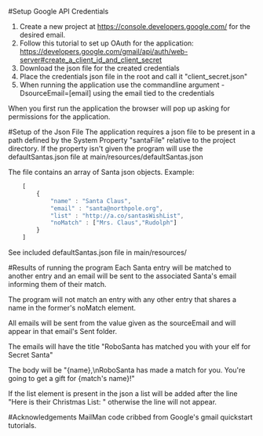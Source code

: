 #Setup Google API Credentials

1. Create a new project at https://console.developers.google.com/ for the desired email.
2. Follow this tutorial to set up OAuth for the application: https://developers.google.com/gmail/api/auth/web-server#create_a_client_id_and_client_secret
3. Download the json file for the created credentials
4. Place the credentials json file in the root and call it "client_secret.json"
5. When running the application use the commandline argument -DsourceEmail=[email] using the email tied to the credentials

When you first run the application the browser will pop up asking for permissions for the application.

#Setup of the Json File
The application requires a json file to be present in a path defined by the System Property "santaFile" relative to the project directory. If the property isn't given the program will use the defaultSantas.json file at main/resources/defaultSantas.json

The file contains an array of Santa json objects. Example:
```javascript
	[
		{
			"name" : "Santa Claus", 
			"email" : "santa@northpole.org",
			"list" : "http://a.co/santasWishList",
			"noMatch" : ["Mrs. Claus","Rudolph"]
		}
	]
```

See included defaultSantas.json file in main/resources/

#Results of running the program
Each Santa entry will be matched to another entry and an email will be sent to the associated Santa's email informing them of their match.

The program will not match an entry with any other entry that shares a name in the former's noMatch element. 

All emails will be sent from the value given as the sourceEmail and will appear in that email's Sent folder.

The emails will have the title "RoboSanta has matched you with your elf for Secret Santa"

The body will be "{name},\nRoboSanta has made a match for you. You're going to get a gift for {match's name}!"

If the list element is present in the json a list will be added after the line "Here is their Christmas List: " otherwise the line will not appear. 

#Acknowledgements
MailMan code cribbed from Google's gmail quickstart tutorials.